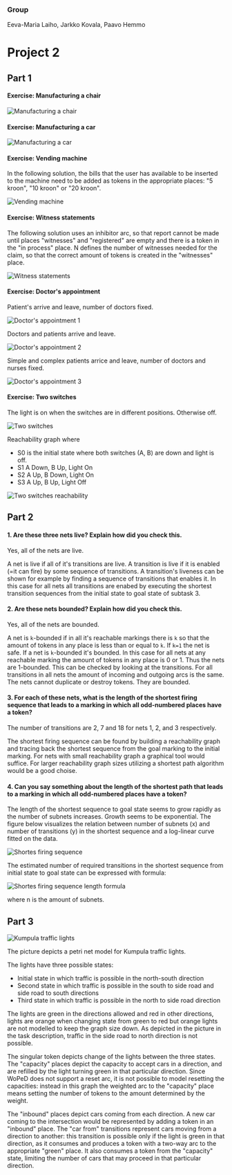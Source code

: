 ### Group

Eeva-Maria Laiho, Jarkko Kovala, Paavo Hemmo

# Project 2

## Part 1

#### Exercise: Manufacturing a chair

![Manufacturing a chair](chair.jpg)

#### Exercise: Manufacturing a car

![Manufacturing a car](car.jpg)

#### Exercise: Vending machine

In the following solution, the bills that the user has available to be inserted to the machine need to be added as tokens in the appropriate places: "5 kroon", "10 kroon" or "20 kroon".

![Vending machine](vending.png)

#### Exercise: Witness statements

The following solution uses an inhibitor arc, so that report cannot be made until places "witnesses" and "registered" are empty and there is a token in the "in process" place. N defines the number of witnesses needed for the claim, so that the correct amount of tokens is created in the "witnesses" place.

![Witness statements](insurance.png)


#### Exercise: Doctor's appointment

Patient's arrive and leave, number of doctors fixed.

![Doctor's appointment 1](doctors_1.png)

Doctors and patients arrive and leave.

![Doctor's appointment 2](doctors_2.png)

Simple and complex patients arrice and leave, number of doctors and nurses fixed.

![Doctor's appointment 3](doctors_3.png)

#### Exercise: Two switches

The light is on when the switches are in different positions. Otherwise off. 

![Two switches](switches2.png)

Reachability graph where 
* S0 is the initial state where both switches (A, B) are down and light is off.
* S1 A Down, B Up, Light On
* S2 A Up, B Down, Light On
* S3 A Up, B Up, Light Off

![Two switches reachability](switches2_reachability.png)


## Part 2

#### 1. Are these three nets live? Explain how did you check this.

Yes, all of the nets are live. 

A net is live if all of it's transitions are live. A transition is live if it is enabled (=it can fire) by some sequence of transitions. A transition's liveness can be shown for example by finding a sequence of transitions that enables it. In this case for all nets all transitions are enabed by executing the shortest transition sequences from the initial state to goal state of subtask 3. 

#### 2. Are these nets bounded? Explain how did you check this.

Yes, all of the nets are bounded.

A net is ```k```-bounded if in all it's reachable markings there is ```k``` so that the amount of tokens in any place is less than or equal to ```k```. If ```k=1``` the net is safe. If a net is ```k```-bounded it's bounded. In this case for all nets at any reachable marking the amount of tokens in any place is 0 or 1. Thus the nets are 1-bounded. This can be checked by looking at the transitions. For all transitions in all nets the amount of incoming and outgoing arcs is the same. The nets cannot duplicate or destroy tokens. They are bounded.


#### 3. For each of these nets, what is the length of the shortest firing sequence that leads to a marking in which all odd-numbered places have a token? 

The number of transitions are 2, 7 and 18 for nets 1, 2, and 3 respectively.

The shortest firing sequence can be found by building a reachability graph and tracing back the shortest sequence from the goal marking to the initial marking. For nets with small reachability graph a graphical tool would suffice. For larger reachability graph sizes utilizing a shortest path algorithm would be a good choise.  

#### 4. Can you say something about the length of the shortest path that leads to a marking in which all odd-numbered places have a token?

The length of the shortest sequence to goal state seems to grow rapidly as the number of subnets increases. Growth seems to be exponential. The figure below visualizes the relation between number of subnets (x) and number of transitions (y) in the shortest sequence and a log-linear curve fitted on the data. 

![Shortes firing sequence](shortest_firing_sequence.png)

The estimated number of required transitions in the shortest sequence from initial state to goal state can be expressed with formula: 

![Shortes firing sequence length formula](firing_sequence_formula.png)

where n is the amount of subnets.


## Part 3

![Kumpula traffic lights](kumpula.png)

The picture depicts a petri net model for Kumpula traffic lights.

The lights have three possible states:

* Initial state in which traffic is possible in the north-south direction
* Second state in which traffic is possible in the south to side road and side road to south directions
* Third state in which traffic is possible in the north to side road direction

The lights are green in the directions allowed and red in other directions, lights are orange when changing state from green to red but orange lights are not modelled to keep the graph size down. As depicted in the picture in the task description, traffic in the side road to north direction is not possible.

The singular token depicts change of the lights between the three states. The "capacity" places depict the capacity to accept cars in a direction, and are refilled by the light turning green in that particular direction. Since WoPeD does not support a reset arc, it is not possible to model resetting the capacities: instead in this graph the weighted arc to the "capacity" place means setting the number of tokens to the amount determined by the weight.

The "inbound" places depict cars coming from each direction. A new car coming to the intersection would be represented by adding a token in an "inbound" place. The "car from" transitions represent cars moving from a direction to another: this transition is possible only if the light is green in that direction, as it consumes and produces a token with a two-way arc to the appropriate "green" place. It also consumes a token from the "capacity" state, limiting the number of cars that may proceed in that particular direction.


